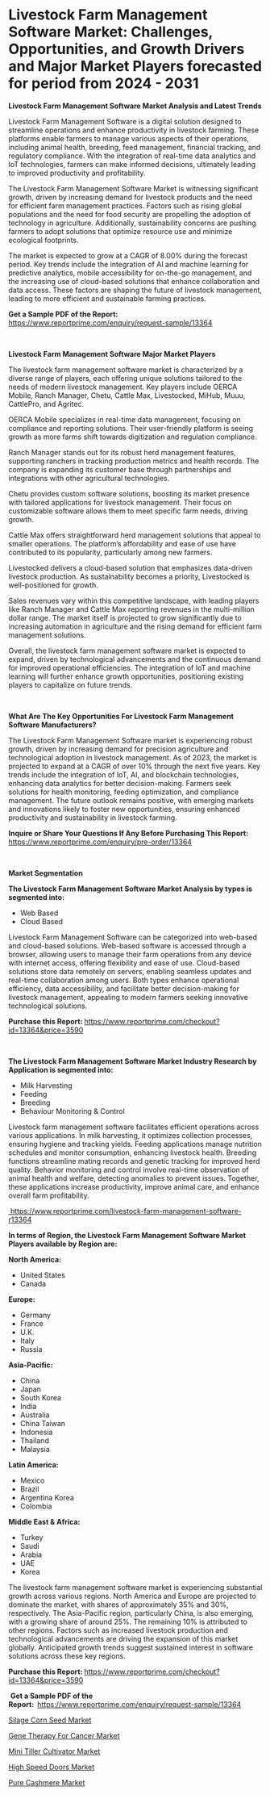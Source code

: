 <p><h1>Livestock Farm Management Software Market: Challenges, Opportunities, and Growth Drivers and Major Market Players forecasted for period from 2024 - 2031</h1></p><p><strong>Livestock Farm Management Software Market Analysis and Latest Trends</strong></p>
<p><p>Livestock Farm Management Software is a digital solution designed to streamline operations and enhance productivity in livestock farming. These platforms enable farmers to manage various aspects of their operations, including animal health, breeding, feed management, financial tracking, and regulatory compliance. With the integration of real-time data analytics and IoT technologies, farmers can make informed decisions, ultimately leading to improved productivity and profitability.</p><p>The Livestock Farm Management Software Market is witnessing significant growth, driven by increasing demand for livestock products and the need for efficient farm management practices. Factors such as rising global populations and the need for food security are propelling the adoption of technology in agriculture. Additionally, sustainability concerns are pushing farmers to adopt solutions that optimize resource use and minimize ecological footprints.</p><p>The market is expected to grow at a CAGR of 8.00% during the forecast period. Key trends include the integration of AI and machine learning for predictive analytics, mobile accessibility for on-the-go management, and the increasing use of cloud-based solutions that enhance collaboration and data access. These factors are shaping the future of livestock management, leading to more efficient and sustainable farming practices.</p></p>
<p><strong>Get a Sample PDF of the Report:&nbsp;</strong> <a href="https://www.reportprime.com/enquiry/request-sample/13364?utm_campaign=1833&utm_medium=2&utm_source=Github&utm_content=ia&utm_term=25122024&utm_id=livestock-farm-management-software">https://www.reportprime.com/enquiry/request-sample/13364</a></p>
<p>&nbsp;</p>
<p><strong>Livestock Farm Management Software Major Market Players</strong></p>
<p><p>The livestock farm management software market is characterized by a diverse range of players, each offering unique solutions tailored to the needs of modern livestock management. Key players include OERCA Mobile, Ranch Manager, Chetu, Cattle Max, Livestocked, MiHub, Muuu, CattlePro, and Agritec. </p><p>OERCA Mobile specializes in real-time data management, focusing on compliance and reporting solutions. Their user-friendly platform is seeing growth as more farms shift towards digitization and regulation compliance.</p><p>Ranch Manager stands out for its robust herd management features, supporting ranchers in tracking production metrics and health records. The company is expanding its customer base through partnerships and integrations with other agricultural technologies.</p><p>Chetu provides custom software solutions, boosting its market presence with tailored applications for livestock management. Their focus on customizable software allows them to meet specific farm needs, driving growth.</p><p>Cattle Max offers straightforward herd management solutions that appeal to smaller operations. The platform’s affordability and ease of use have contributed to its popularity, particularly among new farmers.</p><p>Livestocked delivers a cloud-based solution that emphasizes data-driven livestock production. As sustainability becomes a priority, Livestocked is well-positioned for growth.</p><p>Sales revenues vary within this competitive landscape, with leading players like Ranch Manager and Cattle Max reporting revenues in the multi-million dollar range. The market itself is projected to grow significantly due to increasing automation in agriculture and the rising demand for efficient farm management solutions. </p><p>Overall, the livestock farm management software market is expected to expand, driven by technological advancements and the continuous demand for improved operational efficiencies. The integration of IoT and machine learning will further enhance growth opportunities, positioning existing players to capitalize on future trends.</p></p>
<p>&nbsp;</p>
<p><strong>What Are The Key Opportunities For Livestock Farm Management Software Manufacturers?</strong></p>
<p><p>The Livestock Farm Management Software market is experiencing robust growth, driven by increasing demand for precision agriculture and technological adoption in livestock management. As of 2023, the market is projected to expand at a CAGR of over 10% through the next five years. Key trends include the integration of IoT, AI, and blockchain technologies, enhancing data analytics for better decision-making. Farmers seek solutions for health monitoring, feeding optimization, and compliance management. The future outlook remains positive, with emerging markets and innovations likely to foster new opportunities, ensuring enhanced productivity and sustainability in livestock farming.</p></p>
<p><strong>Inquire or Share Your Questions If Any Before Purchasing This Report:</strong> <a href="https://www.reportprime.com/enquiry/pre-order/13364?utm_campaign=1833&utm_medium=2&utm_source=Github&utm_content=ia&utm_term=25122024&utm_id=livestock-farm-management-software">https://www.reportprime.com/enquiry/pre-order/13364</a></p>
<p>&nbsp;</p>
<p><strong>Market Segmentation</strong></p>
<p><strong>The Livestock Farm Management Software Market Analysis by types is segmented into:</strong></p>
<p><ul><li>Web Based</li><li>Cloud Based</li></ul></p>
<p><p>Livestock Farm Management Software can be categorized into web-based and cloud-based solutions. Web-based software is accessed through a browser, allowing users to manage their farm operations from any device with internet access, offering flexibility and ease of use. Cloud-based solutions store data remotely on servers, enabling seamless updates and real-time collaboration among users. Both types enhance operational efficiency, data accessibility, and facilitate better decision-making for livestock management, appealing to modern farmers seeking innovative technological solutions.</p></p>
<p><strong>Purchase this Report:&nbsp;</strong><a href="https://www.reportprime.com/checkout?id=13364&price=3590&utm_campaign=1833&utm_medium=2&utm_source=Github&utm_content=ia&utm_term=25122024&utm_id=livestock-farm-management-software">https://www.reportprime.com/checkout?id=13364&price=3590</a></p>
<p>&nbsp;</p>
<p><strong>The Livestock Farm Management Software Market Industry Research by Application is segmented into:</strong></p>
<p><ul><li>Milk Harvesting</li><li>Feeding</li><li>Breeding</li><li>Behaviour Monitoring & Control</li></ul></p>
<p><p>Livestock farm management software facilitates efficient operations across various applications. In milk harvesting, it optimizes collection processes, ensuring hygiene and tracking yields. Feeding applications manage nutrition schedules and monitor consumption, enhancing livestock health. Breeding functions streamline mating records and genetic tracking for improved herd quality. Behavior monitoring and control involve real-time observation of animal health and welfare, detecting anomalies to prevent issues. Together, these applications increase productivity, improve animal care, and enhance overall farm profitability.</p></p>
<p><a href="https://www.reportprime.com/livestock-farm-management-software-r13364?utm_campaign=1833&utm_medium=2&utm_source=Github&utm_content=ia&utm_term=25122024&utm_id=livestock-farm-management-software">&nbsp;https://www.reportprime.com/livestock-farm-management-software-r13364</a></p>
<p><strong>In terms of Region, the Livestock Farm Management Software Market Players available by Region are:</strong></p>
<p>
    <p> <strong> North America: </strong>
        <ul>
            <li>United States</li>
            <li>Canada</li>
        </ul>
        </p> 
    <p> <strong> Europe: </strong>
        <ul>
            <li>Germany</li>
            <li>France</li>
            <li>U.K.</li>
            <li>Italy</li>
            <li>Russia</li>
        </ul>
        </p> 
    <p> <strong> Asia-Pacific: </strong>
        <ul>
            <li>China</li>
            <li>Japan</li>
            <li>South Korea</li>
            <li>India</li>
            <li>Australia</li>
            <li>China Taiwan</li>
            <li>Indonesia</li>
            <li>Thailand</li>
            <li>Malaysia</li>
        </ul>
        </p> 
    <p> <strong> Latin America: </strong>
        <ul>
            <li>Mexico</li>
            <li>Brazil</li>
            <li>Argentina Korea</li>
            <li>Colombia</li>
        </ul>
        </p> 
    <p> <strong> Middle East & Africa: </strong>
        <ul>
            <li>Turkey</li>
            <li>Saudi</li>
            <li>Arabia</li>
            <li>UAE</li>
            <li>Korea</li>
        </ul>
    </p>
    </p>
<p><p>The livestock farm management software market is experiencing substantial growth across various regions. North America and Europe are projected to dominate the market, with shares of approximately 35% and 30%, respectively. The Asia-Pacific region, particularly China, is also emerging, with a growing share of around 25%. The remaining 10% is attributed to other regions. Factors such as increased livestock production and technological advancements are driving the expansion of this market globally. Anticipated growth trends suggest sustained interest in software solutions across these key regions.</p></p>
<p><strong>Purchase this Report: </strong><a href="https://www.reportprime.com/checkout?id=13364&price=3590&utm_campaign=1833&utm_medium=2&utm_source=Github&utm_content=ia&utm_term=25122024&utm_id=livestock-farm-management-software">https://www.reportprime.com/checkout?id=13364&price=3590</a></p>
<p>&nbsp;<strong>Get a Sample PDF of the Report:&nbsp;&nbsp;</strong><a href="https://www.reportprime.com/enquiry/request-sample/13364?utm_campaign=1833&utm_medium=2&utm_source=Github&utm_content=ia&utm_term=25122024&utm_id=livestock-farm-management-software">https://www.reportprime.com/enquiry/request-sample/13364</a></p>
<p><strong></strong></p>
<p><p><a href="https://www.linkedin.com/pulse/detailed-analysis-silage-corn-seed-market-decision-making-eoape?utm_campaign=1833&utm_medium=2&utm_source=Github&utm_content=ia&utm_term=25122024&utm_id=livestock-farm-management-software">Silage Corn Seed Market</a></p><p><a href="https://github.com/FassouRP/Market-Research-Report-List-6/blob/main/gene-therapy-for-cancer-market.md?utm_campaign=1833&utm_medium=2&utm_source=Github&utm_content=ia&utm_term=25122024&utm_id=livestock-farm-management-software">Gene Therapy For Cancer Market</a></p><p><a href="https://www.linkedin.com/pulse/mini-tiller-cultivator-market-competitive-landscape-key-5wavf?utm_campaign=1833&utm_medium=2&utm_source=Github&utm_content=ia&utm_term=25122024&utm_id=livestock-farm-management-software">Mini Tiller Cultivator Market</a></p><p><a href="https://www.linkedin.com/pulse/foreign-market-opportunities-dynamics-analysis-high-speed-lqdpf?utm_campaign=1833&utm_medium=2&utm_source=Github&utm_content=ia&utm_term=25122024&utm_id=livestock-farm-management-software">High Speed Doors Market</a></p><p><a href="https://www.linkedin.com/pulse/p-factrackr-ho6he?utm_campaign=1833&utm_medium=2&utm_source=Github&utm_content=ia&utm_term=25122024&utm_id=livestock-farm-management-software">Pure Cashmere Market</a></p></p>